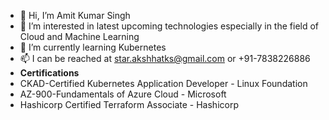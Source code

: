 - 👋 Hi, I’m Amit Kumar Singh
- 👀 I’m interested in latest upcoming technologies especially in the field of Cloud and Machine Learning
- 🌱 I’m currently learning Kubernetes
- 📫 I can be reached at star.akshhatks@gmail.com or +91-7838226886
- **Certifications**
-  CKAD-Certified Kubernetes Application Developer - Linux Foundation
-  AZ-900-Fundamentals of Azure Cloud - Microsoft
-  Hashicorp Certified Terraform Associate - Hashicorp

<!---
staramitks/staramitks is a ✨ special ✨ repository because its `README.md` (this file) appears on your GitHub profile.
You can click the Preview link to take a look at your changes.
--->
